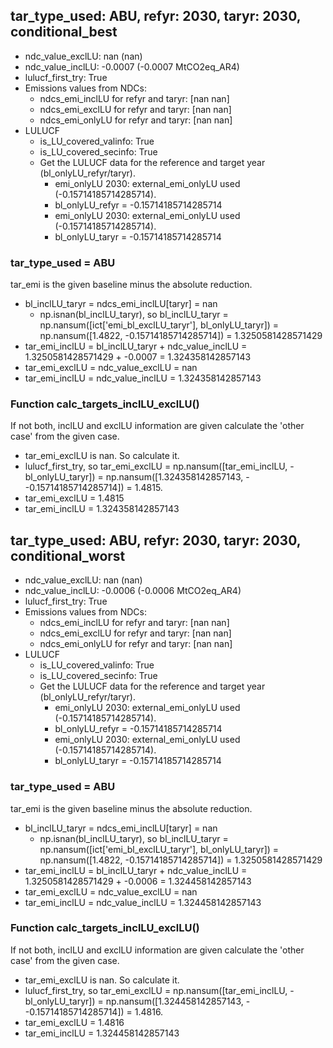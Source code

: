 

## tar_type_used: ABU, refyr: 2030, taryr: 2030, conditional_best
- ndc_value_exclLU: nan (nan)
- ndc_value_inclLU: -0.0007 (-0.0007 MtCO2eq_AR4)
- lulucf_first_try: True
- Emissions values from NDCs:
  - ndcs_emi_inclLU for refyr and taryr: [nan nan]
  - ndcs_emi_exclLU for refyr and taryr: [nan nan]
  - ndcs_emi_onlyLU for refyr and taryr: [nan nan]
- LULUCF
  - is_LU_covered_valinfo: True
  - is_LU_covered_secinfo: True
  - Get the LULUCF data for the reference and target year (bl_onlyLU_refyr/taryr).
    - emi_onlyLU 2030: external_emi_onlyLU used (-0.15714185714285714).
    - bl_onlyLU_refyr = -0.15714185714285714
    - emi_onlyLU 2030: external_emi_onlyLU used (-0.15714185714285714).
    - bl_onlyLU_taryr = -0.15714185714285714
### tar_type_used = ABU
tar_emi is the given baseline minus the absolute reduction.
- bl_inclLU_taryr = ndcs_emi_inclLU[taryr] = nan
  - np.isnan(bl_inclLU_taryr), so bl_inclLU_taryr = np.nansum([ict['emi_bl_exclLU_taryr'], bl_onlyLU_taryr]) = np.nansum([1.4822, -0.15714185714285714]) = 1.3250581428571429
- tar_emi_inclLU = bl_inclLU_taryr + ndc_value_inclLU = 1.3250581428571429 + -0.0007 = 1.324358142857143
- tar_emi_exclLU = ndc_value_exclLU = nan
- tar_emi_inclLU = ndc_value_inclLU = 1.324358142857143
### Function calc_targets_inclLU_exclLU()
If not both, inclLU and exclLU information are given calculate the 'other case' from the given case.
- tar_emi_exclLU is nan. So calculate it.
- lulucf_first_try, so tar_emi_exclLU = np.nansum([tar_emi_inclLU, -bl_onlyLU_taryr]) = np.nansum([1.324358142857143, - -0.15714185714285714]) = 1.4815.
- tar_emi_exclLU = 1.4815
- tar_emi_inclLU = 1.324358142857143

## tar_type_used: ABU, refyr: 2030, taryr: 2030, conditional_worst
- ndc_value_exclLU: nan (nan)
- ndc_value_inclLU: -0.0006 (-0.0006 MtCO2eq_AR4)
- lulucf_first_try: True
- Emissions values from NDCs:
  - ndcs_emi_inclLU for refyr and taryr: [nan nan]
  - ndcs_emi_exclLU for refyr and taryr: [nan nan]
  - ndcs_emi_onlyLU for refyr and taryr: [nan nan]
- LULUCF
  - is_LU_covered_valinfo: True
  - is_LU_covered_secinfo: True
  - Get the LULUCF data for the reference and target year (bl_onlyLU_refyr/taryr).
    - emi_onlyLU 2030: external_emi_onlyLU used (-0.15714185714285714).
    - bl_onlyLU_refyr = -0.15714185714285714
    - emi_onlyLU 2030: external_emi_onlyLU used (-0.15714185714285714).
    - bl_onlyLU_taryr = -0.15714185714285714
### tar_type_used = ABU
tar_emi is the given baseline minus the absolute reduction.
- bl_inclLU_taryr = ndcs_emi_inclLU[taryr] = nan
  - np.isnan(bl_inclLU_taryr), so bl_inclLU_taryr = np.nansum([ict['emi_bl_exclLU_taryr'], bl_onlyLU_taryr]) = np.nansum([1.4822, -0.15714185714285714]) = 1.3250581428571429
- tar_emi_inclLU = bl_inclLU_taryr + ndc_value_inclLU = 1.3250581428571429 + -0.0006 = 1.324458142857143
- tar_emi_exclLU = ndc_value_exclLU = nan
- tar_emi_inclLU = ndc_value_inclLU = 1.324458142857143
### Function calc_targets_inclLU_exclLU()
If not both, inclLU and exclLU information are given calculate the 'other case' from the given case.
- tar_emi_exclLU is nan. So calculate it.
- lulucf_first_try, so tar_emi_exclLU = np.nansum([tar_emi_inclLU, -bl_onlyLU_taryr]) = np.nansum([1.324458142857143, - -0.15714185714285714]) = 1.4816.
- tar_emi_exclLU = 1.4816
- tar_emi_inclLU = 1.324458142857143